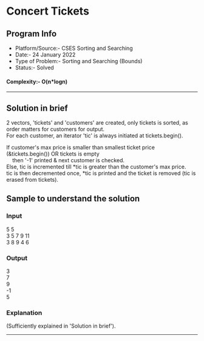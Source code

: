 # Concert Tickets
## Program Info
- Platform/Source:-     CSES Sorting and Searching 
- Date:-                24 January 2022
- Type of Problem:-     Sorting and Searching (Bounds)
- Status:-              Solved
#### Complexity:-       O(n*logn)
---
## Solution in brief

2 vectors, 'tickets' and 'customers' are created, only tickets is sorted, as order matters for customers for output.\
For each customer, an iterator 'tic' is always initiated at tickets.begin().

If customer's max price is smaller than smallest ticket price (&tickets.begin()) OR tickets is empty\
    then '-1' printed & next customer is checked.\
Else, tic is incremented till *tic is greater than the customer's max price.\
tic is then decremented once, *tic is printed and the ticket is removed (tic is erased from tickets).

## Sample to understand the solution

### Input
5 5\
3 5 7 9 11\
3 8 9 4 6

### Output
3\
7\
9\
-1\
5

### Explanation
(Sufficiently explained in 'Solution in brief').

---
